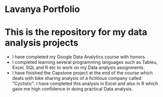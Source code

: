 # Lavanya Portfolio

# This is the repository for my data analysis projects 
* I have completed my Google Data Analytics course with honors.
* I completed learning several programming languages such as Tableu, Excel, SQL and R etc to work on my Data analysis assignments. 
* I have finished the Capstone project at the end of the course which deals with bike sharing analysis of a fictitious company called "Cyclistic". I have completed this analysis in Excel and also in R which gave me high confidence in doing practical Data analysis. 
